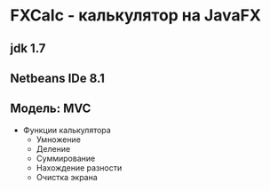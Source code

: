 # FXCalc - калькулятор на JavaFX

jdk 1.7
---
Netbeans IDe 8.1
---
Модель: MVC
---


+ Функции калькулятора
  + Умножение
  + Деление
  + Суммирование
  + Нахождение разности
  + Очистка экрана
